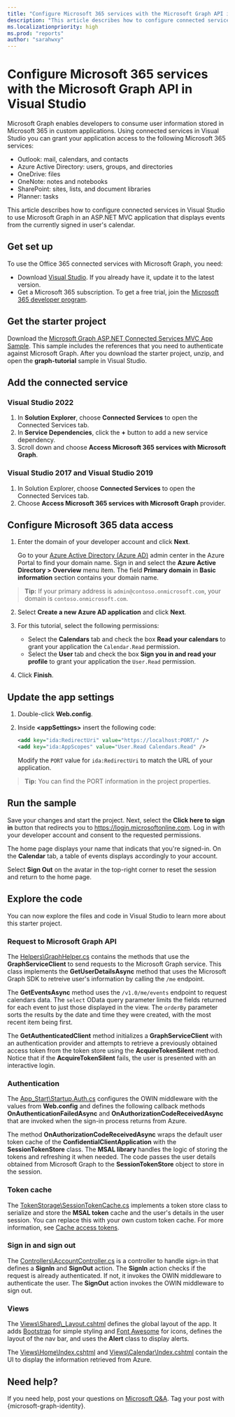 ```yaml
---
title: "Configure Microsoft 365 services with the Microsoft Graph API in Visual Studio"
description: "This article describes how to configure connected services in Visual Studio to use Microsoft Graph in an ASP.NET MVC application that displays events from the currently signed in user's calendar."
ms.localizationpriority: high
ms.prod: "reports"
author: "sarahwxy"
---
```


# Configure Microsoft 365 services with the Microsoft Graph API in Visual Studio 

Microsoft Graph enables developers to consume user information stored in Microsoft 365 in custom applications. Using connected services in Visual Studio you can grant your application access to the following Microsoft 365 services:

- Outlook: mail, calendars, and contacts 
- Azure Active Directory: users, groups, and directories 
- OneDrive: files
- OneNote: notes and notebooks
- SharePoint: sites, lists, and document libraries
- Planner: tasks

This article describes how to configure connected services in Visual Studio to use Microsoft Graph in an ASP.NET MVC application that displays events from the currently signed in user's calendar.

## Get set up

To use the Office 365 connected services with Microsoft Graph, you need:

- Download [Visual Studio](https://visualstudio.microsoft.com/vs/). If you already have it, update it to the latest version.
- Get a Microsoft 365 subscription. To get a free trial, join the [Microsoft 365 developer program](https://developer.microsoft.com/microsoft-365/dev-program).

## Get the starter project

Download the [Microsoft Graph ASP.NET Connected Services MVC App Sample](https://github.com/microsoftgraph/msgraph-training-aspnetmvcapp/archive/refs/heads/Office365-ConnectedServices.zip). This sample includes the references that you need to authenticate against Microsoft Graph. After you download the starter project, unzip, and open the **graph-tutorial** sample in Visual Studio.

## Add the connected service

### Visual Studio 2022

1. In **Solution Explorer**, choose **Connected Services** to open the Connected Services tab.
2. In **Service Dependencies**, click the **+** button to add a new service dependency.
3. Scroll down and choose **Access Microsoft 365 services with Microsoft Graph**.

### Visual Studio 2017 and Visual Studio 2019 
  
1. In Solution Explorer, choose **Connected Services** to open the Connected Services tab.
2. Choose **Access Microsoft 365 services with Microsoft Graph** provider.

## Configure Microsoft 365 data access

1. Enter the domain of your developer account and click **Next**.  
    
    Go to your [Azure Active Directory (Azure AD)](https://aad.portal.azure.com) admin center in the Azure Portal to find your domain name. Sign in and select the **Azure Active Directory >  Overview** menu item. The field **Primary domain** in **Basic information** section contains your domain name.

 > **Tip:** If your primary address is `admin@contoso.onmicrosoft.com`, your domain is `contoso.onmicrosoft.com`. 
    
2. Select **Create a new Azure AD application** and click **Next**.
3. For this tutorial, select the following permissions:

    - Select the **Calendars** tab and check the box **Read your calendars** to grant your application the `Calendar.Read` permission.
    - Select the **User** tab and check the box **Sign you in and read your profile** to grant your application the `User.Read` permission.

4. Click **Finish**.

## Update the app settings

1. Double-click **Web.config**.

2. Inside **<appSettings\>** insert the following code: 

    ```XML
    <add key="ida:RedirectUri" value="https://localhost:PORT/" />
    <add key="ida:AppScopes" value="User.Read Calendars.Read" />
    ```
    
    Modify the `PORT` value for ```ida:RedirectUri``` to match the URL of your application.
 
> **Tip:** You can find the PORT information in the project properties.
 

## Run the sample

Save your changes and start the project. Next, select the **Click here to sign in** button that redirects you to https://login.microsoftonline.com. Log in with your developer account and consent to the requested permissions. 

The home page displays your name that indicats that you're signed-in. On the **Calendar** tab, a table of events displays accordingly to your account.  

Select **Sign Out** on the avatar in the top-right corner to reset the session and return to the home page.


## Explore the code

You can now explore the files and code in Visual Studio to learn more about this starter project.

### Request to Microsoft Graph API

The [Helpers\\GraphHelper.cs](https://github.com/microsoftgraph/msgraph-training-aspnetmvcapp/blob/Office365-ConnectedServices/Demos/Office365-ConnectedServices/graph-tutorial/Helpers/GraphHelper.cs) contains the methods that use the **GraphServiceClient** to send requests to the Microsoft Graph service. This class implements the **GetUserDetailsAsync** method that uses the Microsoft Graph SDK to retreive user's information by calling the `/me` endpoint.

The **GetEventsAsync** method uses the `/v1.0/me/events` endpoint to request calendars data. The `select` OData query parameter limits the fields returned for each event to just those displayed in the view. The `orderBy` parameter sorts the results by the date and time they were created, with the most recent item being first.

The **GetAuthenticatedClient** method initializes a **GraphServiceClient** with an authentication provider and attempts to retrieve a previously obtained access token from the token store using the **AcquireTokenSilent** method. Notice that if the **AcquireTokenSilent** fails, the user is presented with an interactive login.

### Authentication

The [App_Start\\Startup.Auth.cs](https://github.com/microsoftgraph/msgraph-training-aspnetmvcapp/blob/Office365-ConnectedServices/Demos/Office365-ConnectedServices/graph-tutorial/App_Start/Startup.Auth.cs) configures the OWIN middleware with the values from **Web.config** and defines the following callback methods **OnAuthenticationFailedAsync** and **OnAuthorizationCodeReceivedAsync** that are invoked when the sign-in process returns from Azure.

The method **OnAuthorizationCodeReceivedAsync** wraps the default user token cache of the **ConfidentialClientApplication** with the **SessionTokenStore** class. The **MSAL library** handles the logic of storing the tokens and refreshing it when needed. The code passes the user details obtained from Microsoft Graph to the **SessionTokenStore** object to store in the session.

### Token cache

The [TokenStorage\\SessionTokenCache.cs](https://github.com/microsoftgraph/msgraph-training-aspnetmvcapp/blob/Office365-ConnectedServices/Demos/Office365-ConnectedServices/graph-tutorial/TokenStorage/SessionTokenStore.cs) implements a token store class to serialize and store the **MSAL token** cache and the user's details in the user session. You can replace this with your own custom token cache. For more information, see [Cache access tokens](/azure/architecture/multitenant-identity/token-cache).

### Sign in and sign out

The [Controllers\\AccountController.cs](https://github.com/microsoftgraph/msgraph-training-aspnetmvcapp/blob/Office365-ConnectedServices/Demos/Office365-ConnectedServices/graph-tutorial/Controllers/AccountController.cs) is a controller to handle sign-in that defines a **SignIn** and **SignOut** action. The **SignIn** action checks if the request is already authenticated. If not, it invokes the OWIN middleware to authenticate the user. The **SignOut** action invokes the OWIN middleware to sign out.

### Views

The [Views\\Shared\\\_Layout.cshtml](https://github.com/microsoftgraph/msgraph-training-aspnetmvcapp/blob/Office365-ConnectedServices/Demos/Office365-ConnectedServices/graph-tutorial/Views/Shared/_Layout.cshtml) defines the global layout of the app. It adds [Bootstrap](https://getbootstrap.com/) for simple styling and [Font Awesome](https://fontawesome.com/) for icons, defines the layout of the nav bar, and uses the **Alert** class to display alerts.

The [Views\\Home\\Index.cshtml](https://github.com/microsoftgraph/msgraph-training-aspnetmvcapp/blob/Office365-ConnectedServices/Demos/Office365-ConnectedServices/graph-tutorial/Views/Home/Index.cshtml) 
 and [Views\\Calendar\\Index.cshtml](https://github.com/microsoftgraph/msgraph-training-aspnetmvcapp/blob/Office365-ConnectedServices/Demos/Office365-ConnectedServices/graph-tutorial/Views/Calendar/Index.cshtml) contain the UI to display the information retrieved from Azure.  

## Need help?

If you need help, post your questions on [Microsoft Q&A](/answers/products/m365#microsoft-graph). Tag your post with {microsoft-graph-identity}.
